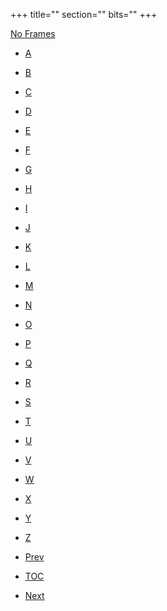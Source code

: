 +++
title=""
section=""
bits=""
+++


[No Frames](glossary.html)

-   [A](glossary.html#A)
-   [B](glossary.html#B)
-   [C](glossary.html#C)
-   [D](glossary.html#D)
-   [E](glossary.html#E)
-   [F](glossary.html#F)
-   [G](glossary.html#G)
-   [H](glossary.html#H)
-   [I](glossary.html#I)
-   [J](glossary.html#J)
-   [K](glossary.html#K)
-   [L](glossary.html#L)
-   [M](glossary.html#M)
-   [N](glossary.html#N)
-   [O](glossary.html#O)
-   [P](glossary.html#P)
-   [Q](glossary.html#Q)
-   [R](glossary.html#R)
-   [S](glossary.html#S)
-   [T](glossary.html#T)
-   [U](glossary.html#U)
-   [V](glossary.html#V)
-   [W](glossary.html#W)
-   [X](glossary.html#X)
-   [Y](glossary.html#Y)
-   [Z](glossary.html#Z)

-   [Prev](faqFS.html) [](overview.html)
-   [TOC](overview.html) [](realindex.html)
-   [Next](IndexFS.html)

